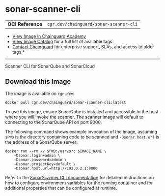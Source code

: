 <!--monopod:start-->
# sonar-scanner-cli
| | |
| - | - |
| **OCI Reference** | `cgr.dev/chainguard/sonar-scanner-cli` |


* [View Image in Chainguard Academy](https://edu.chainguard.dev/chainguard/chainguard-images/reference/sonar-scanner-cli/overview/)
* [View Image Catalog](https://console.enforce.dev/images/catalog) for a full list of available tags.
* [Contact Chainguard](https://www.chainguard.dev/chainguard-images) for enterprise support, SLAs, and access to older tags.*

---
<!--monopod:end-->

<!--overview:start-->
Scanner CLI for SonarQube and SonarCloud
<!--overview:end-->

<!--getting:start-->
## Download this Image
The image is available on `cgr.dev`:

```
docker pull cgr.dev/chainguard/sonar-scanner-cli:latest
```
<!--getting:end-->

<!--body:start-->
To use this image, ensure SonarQube is installed and accessible to the host where you will invoke the scanner. The scanner image will default to connecting to the SonarQube API on port 9000.

The following command shows example invocation of the image, assuming `$PWD` is the directory containing code to be scanned and `-Dsonar.host.url` is the address of a SonarQube server:

```
docker run --rm -v $PWD:/usr/src $IMAGE_NAME \
    -Dsonar.login=admin \
    -Dsonar.password=admin \
    -Dsonar.projectKey=default \
    -Dsonar.host.url=http://192.0.2.1:9000
```

 Refer to the [SonarScanner CLI documentation](https://docs.sonarsource.com/sonarqube/latest/analyzing-source-code/scanners/sonarscanner/#sonarscanner-from-docker-image) for detailed instructions on how to configure environment variables for the running container and for additional properties that can be configured at runtime.
<!--body:end-->
